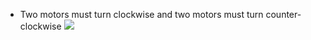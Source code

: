- Two motors must turn clockwise and two motors must turn counter-clockwise
![](https://user-images.githubusercontent.com/29937737/28733136-bab1561a-73a8-11e7-8500-e369df7c0155.jpg)
